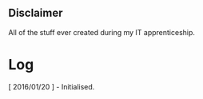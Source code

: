 ## Disclaimer
All of the stuff ever created during my IT apprenticeship.

# Log
[ 2016/01/20 ] - Initialised.
